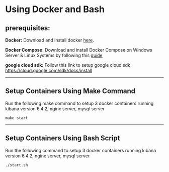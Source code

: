 
# Using Docker and Bash


## prerequisites:

**Docker:**
Download and install docker [here](https://docs.docker.com/get-docker/ "here").

**Docker Compose:**
Download and install Docker Compose on Windows Server & Linux Systems by following this [guide](https://docs.docker.com/compose/install/ "guide")


**google cloud sdk:**
Follow this link to setup google cloud sdk
https://cloud.google.com/sdk/docs/install

------------
 
 ## Setup Containers Using Make Command
Run the following make command to setup 3 docker containers running kibana version 6.4.2, nginx server, mysql server


    make start
 


------------
 
 ## Setup Containers Using Bash Script
Run the following command to setup 3 docker containers running kibana version 6.4.2, nginx server, mysql server


    ./start.sh
 